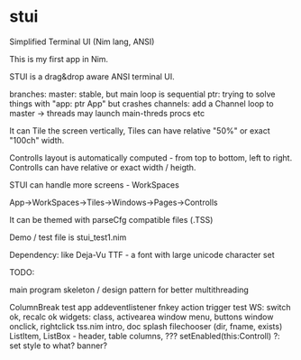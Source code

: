 # stui
Simplified Terminal UI (Nim lang, ANSI)

This is my first app in Nim.

STUI is a drag&drop aware ANSI terminal UI.

branches:
  master: stable, but main loop is sequential
  ptr: trying to solve things with "app: ptr App" but crashes
  channels: add a Channel loop to master -> threads may launch main-threds procs etc


It can Tile the screen vertically, Tiles can have relative "50%" or exact "100ch" width.

Controlls layout is automatically computed - from top to bottom, left to right.
Controlls can have relative or exact width / heigth.

STUI can handle more screens - WorkSpaces

  App->WorkSpaces->Tiles->Windows->Pages->Controlls


It can be themed with parseCfg compatible files (.TSS)

Demo / test file is stui_test1.nim

Dependency: like Deja-Vu TTF - a font with large unicode character set

TODO:

main program skeleton / design pattern for better multithreading

ColumnBreak test
app addeventlistener fnkey action trigger test
WS: switch ok, recalc ok
widgets: class, activearea
window menu, buttons
window onclick, rightclick
tss.nim
intro, doc
splash
filechooser (dir, fname, exists)
ListItem, ListBox - header, table columns, ???
setEnabled(this:Controll) ?: set style to what?
banner?
